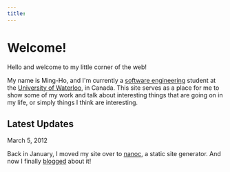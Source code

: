 ```yaml
---
title:
---
```


Welcome!
========

Hello and welcome to my little corner of the web!

My name is Ming-Ho, and I'm currently a [software engineering][] student at the [University of Waterloo][], in Canada.  This site serves as a place for me to show some of my work and talk about interesting things that are going on in my life, or simply things I think are interesting.

[software engineering]: http://www.softeng.uwaterloo.ca
[University of Waterloo]: http://www.uwaterloo.ca

## Latest Updates
<div class="date">March 5, 2012</div>

Back in January, I moved my site over to [nanoc][], a static site generator. And now I finally [blogged][] about it!

[nanoc]: http://nanoc.stoneship.org
[blogged]: http://mhyee.com/blog/nanoc.html
